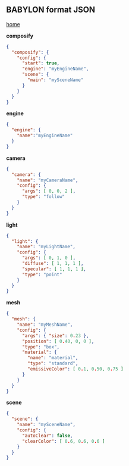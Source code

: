 ## BABYLON format JSON

[home](./../../README.md)

**composify**

```json
{
  "composify": {
    "config": {
      "start": true,
      "engine": "myEngineName",
      "scene": {
        "main": "mySceneName"
      }
    }
  }
}
```

**engine**

```json
{
  "engine": {
    "name":"myEngineName"
  }
}
```

**camera**

```json
{
  "camera": {
    "name": "myCameraName",
    "config": {
      "args": [ 0, 0, 2 ],
      "type": "follow"
    }
  }
}
```

**light**

```json
{
  "light": {
    "name": "myLightName",
    "config": {
      "args": [ 0, 1, 0 ],
      "diffuse": [ 1, 1, 1 ],
      "specular": [ 1, 1, 1 ],
      "type": "point"
    }
  }
}
```

**mesh**

```json
{
  "mesh": {
    "name": "myMeshName",
    "config": {
      "args": { "size": 0.23 },
      "position": [ 0.40, 0, 0 ],
      "type": "box",
      "material": {
        "name": "material",
        "type": "standard",
        "emissiveColor": [ 0.1, 0.50, 0.75 ]
      }
    }
  }
}
```

**scene**

```json
{
  "scene": {
    "name": "mySceneName",
    "config": {
      "autoClear": false,
      "clearColor": [ 0.6, 0.6, 0.6 ]
    }
  }
}
```